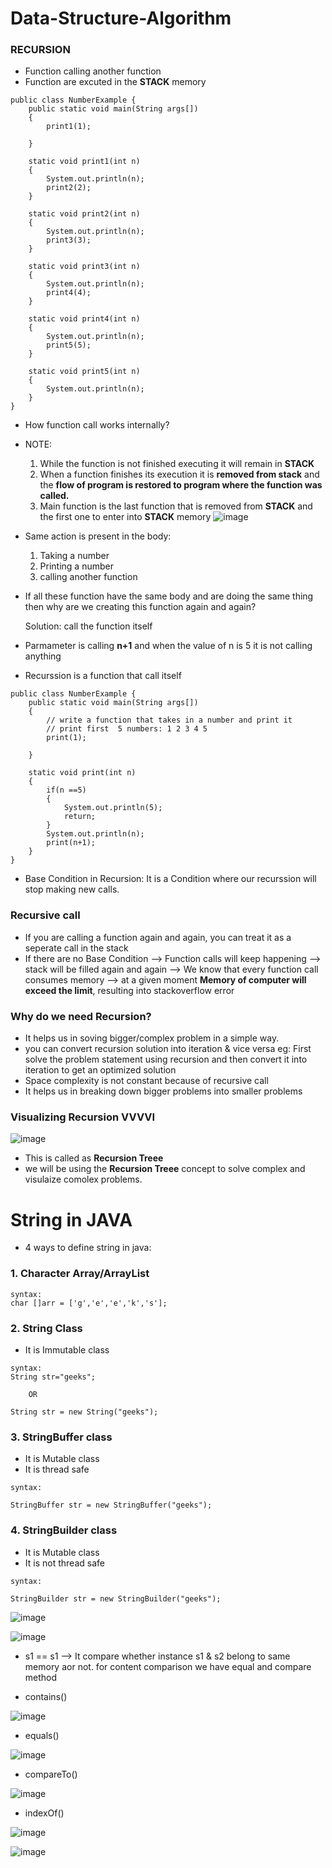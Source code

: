 # Data-Structure-Algorithm
### RECURSION
- Function calling another function
- Function are excuted in the **STACK** memory
```
public class NumberExample {
    public static void main(String args[])
    {
        print1(1);

    }

    static void print1(int n)
    {
        System.out.println(n);
        print2(2);
    }

    static void print2(int n)
    {
        System.out.println(n);
        print3(3);
    }

    static void print3(int n)
    {
        System.out.println(n);
        print4(4);
    }

    static void print4(int n)
    {
        System.out.println(n);
        print5(5);
    }
    
    static void print5(int n)
    {
        System.out.println(n);
    }
}

```
- How function call works internally?
- NOTE:
    1. While the function is not finished executing it will remain in **STACK**
    2. When a function finishes its execution it is **removed from stack** and the **flow of program is restored to program where the function was called.**
    3. Main function is the last function that is removed from **STACK** and the first one to enter into **STACK** memory
        ![image](https://user-images.githubusercontent.com/61123137/169643698-1dc8b384-2d37-4e2d-a47b-16d1afe78072.png)
        
 - Same action is present in the body:
   1. Taking a number
   2. Printing a number 
   3. calling another function

- If all these function have the same body and are doing the same thing then why are we creating this function again and again?

  Solution: call the function itself
  
- Parmameter is calling **n+1** and when the value of n is 5 it is not calling anything
- Recurssion is a function that call itself

```
public class NumberExample {
    public static void main(String args[])
    {
        // write a function that takes in a number and print it
        // print first  5 numbers: 1 2 3 4 5
        print(1);

    }

    static void print(int n)
    {
        if(n ==5)
        {
            System.out.println(5);
            return;
        }
        System.out.println(n);
        print(n+1);
    }
}
```

- Base Condition in Recursion:
   It is a Condition where our recurssion will stop making new calls. 
   
### Recursive call
- If you are calling a function again and again, you can treat it as a seperate call in the stack
- If there are no Base Condition --> Function calls will keep happening --> stack will be filled again and again --> We know that every function call consumes memory
  --> at a given moment **Memory of computer will exceed the limit**, resulting into stackoverflow error
  
### Why do we need Recursion?
- It helps us in soving bigger/complex problem in a simple way.
- you can convert recursion solution into iteration & vice versa
    eg: First solve the problem statement using recursion and then convert it into iteration to get an optimized solution
- Space complexity is not constant because of recursive call
- It helps us in breaking down bigger problems into smaller problems

### Visualizing Recursion   VVVVI
![image](https://user-images.githubusercontent.com/61123137/169655835-0d6a6a77-7477-4deb-bc46-5f572f8dc933.png)

- This is called as **Recursion Treee**
- we will be using the **Recursion Treee** concept to solve complex and visulaize comolex problems.



# String in JAVA

- 4 ways to define string in java:
### 1. Character Array/ArrayList
```
syntax:
char []arr = ['g','e','e','k','s'];
```

### 2. String Class
- It is Immutable class
```
syntax:
String str="geeks";

    OR
    
String str = new String("geeks");
```

### 3. StringBuffer class
- It is Mutable class
- It is thread safe
```
syntax:

StringBuffer str = new StringBuffer("geeks");
```
### 4. StringBuilder class
- It is Mutable class
- It is not thread safe
```
syntax:

StringBuilder str = new StringBuilder("geeks");
```

![image](https://user-images.githubusercontent.com/61123137/173683733-1c0d0f95-a590-472c-b837-c9f912baea9c.png)


![image](https://user-images.githubusercontent.com/61123137/173683895-062dced7-3907-4f12-b16e-a22e16d5524e.png)

- s1 == s1 --> It compare whether instance s1 & s2 belong to same memory aor not. for content comparison we have equal and compare method

- contains()

![image](https://user-images.githubusercontent.com/61123137/173685140-fcae09b5-ee3a-45cf-8e62-57b1edbc67d7.png)

- equals()

![image](https://user-images.githubusercontent.com/61123137/173685416-8ea4b1d8-0370-4ab8-b0da-86772374a1c7.png)

- compareTo()

![image](https://user-images.githubusercontent.com/61123137/173685676-b7a8ea08-687e-4d9b-a195-d28d4970c9af.png)

- indexOf()

![image](https://user-images.githubusercontent.com/61123137/173686257-47cccebc-29fc-4a79-8d09-086169c757d7.png)

![image](https://user-images.githubusercontent.com/61123137/173687306-0fe375ec-64eb-4900-af3a-cfa594aeb2c9.png)







  


